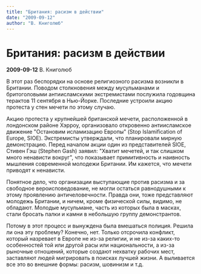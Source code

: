 ```yaml
---
title: "Британия: расизм в действии"
date: "2009-09-12"
author: "В. Книголюб"
---
```


# Британия: расизм в действии

**2009-09-12** В. Книголюб

В этот раз беспорядки на основе религиозного расизма возникли в Британии. Поводом столкновения между мусульманами и бритоголовыми антиисламскими экстремистами послужила годовщина терактов 11 сентября в Нью-Йорке. Последние устроили акцию протеста у стен мечети по этому случаю.

Акцию протеста у крупнейшей британской мечети, расположенной в лондонском районе Хэрроу, организовало откровенно антиисламское движение "Остановим исламизацию Европы" (Stop Islamification of Europe, SIOE). Экстремисты утверждали, что планировали мирную демонстрацию. Перед началом акции один из представителей SIOE, Стивен Гэш (Stephen Gash) заявил: "Хватит мечетей, и так слишком много ненависти вокруг", что показывает примитивность и наивность мышления современной молодежи Британии. Им кажется, что мечети приводят к ненависти.

Понятное дело, что организации выступающие против расизма и за свободное вероисповедование, не могли остаться равнодушными к этому проявлению античеловечности. Правда они, тоже представляют молодежь Британии, и ничем, кроме физической силы, видимо, не обладают. Молодые мусульмане, часть из которых была в масках, стали бросать палки и камни в небольшую группу демонстрантов.

Потому в этот процесс и вынуждена была вмешаться полиция. Решила ли она эту проблему? Конечно, нет. Только отсрочила конфликт, который назревает в Европе не из-за религии, и не из-за каких-то особенностей той или другой расы или национальности, а из-за рыночные отношений, которые создают нехватку рабочих мест, заставляют людей мигрировать в поисках лучшей жизни. А выливается все это во внешние формы: расизм, шовинизм и т.д.